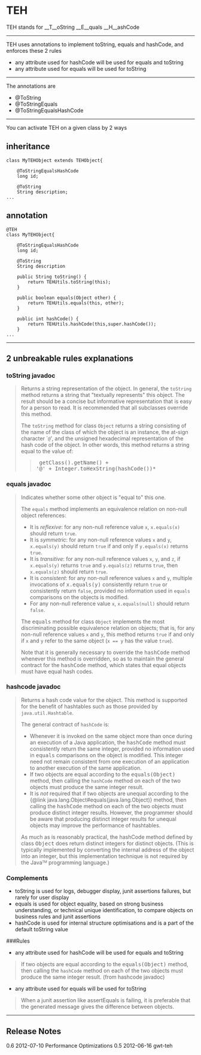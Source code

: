 # TEH
TEH stands for __T__oString __E__quals __H__ashCode

- - -
TEH uses annotations to implement toString, equals and hashCode, and enforces these 2 rules

 *	any attribute used for hashCode will be used for equals and toString
 *	any attribute used for equals will be used for toString

- - -
The annotations are 

 *	@ToString
 *	@ToStringEquals
 *	@ToStringEqualsHashCode

- - -
You can activate TEH on a given class by 2 ways
## inheritance
	class MyTEHObject extends TEHObject{
		
		@ToStringEqualsHashCode
		long id;

		@ToString
		String description;	
	...

## annotation
	@TEH
	class MyTEHObject{
		
		@ToStringEqualsHashCode
		long id;

		@ToString
		String description
	
		public String toString() {
			return TEHUtils.toString(this);
		}
	
		public boolean equals(Object other) {
			return TEHUtils.equals(this, other);
		}
	
		public int hashCode() {
			return TEHUtils.hashCode(this,super.hashCode());
		}
	...

- - -
## 2 unbreakable rules explanations

### toString javadoc
>Returns a string representation of the object. In general, the <code>toString</code> method returns a string that "textually represents" this object. The result should be a concise but informative representation that is easy for a person to read. It is recommended that all subclasses override this method. <p> The <code>toString</code> method for class <code>Object</code> returns a string consisting of the name of the class of which the object is an instance, the at-sign character `<code>@</code>', and the unsigned hexadecimal representation of the hash code of the object. In other words, this method returns a string equal to the value of: <blockquote> <pre> getClass().getName() + '@' + Integer.toHexString(hashCode())* </pre></blockquote>

### equals javadoc
>Indicates whether some other object is "equal to" this one. <p> The <code>equals</code> method implements an equivalence relation on non-null object references: <ul> <li>It is <i>reflexive</i>: for any non-null reference value <code>x</code>, <code>x.equals(x)</code> should return <code>true</code>. <li>It is <i>symmetric</i>: for any non-null reference values <code>x</code> and <code>y</code>, <code>x.equals(y)</code> should return <code>true</code> if and only if <code>y.equals(x)</code> returns <code>true</code>. <li>It is <i>transitive</i>: for any non-null reference values <code>x</code>, <code>y</code>, and <code>z</code>, if <code>x.equals(y)</code> returns <code>true</code> and <code>y.equals(z)</code> returns <code>true</code>, then <code>x.equals(z)</code> should return <code>true</code>. <li>It is <i>consistent</i>: for any non-null reference values <code>x</code> and <code>y</code>, multiple invocations of <tt>x.equals(y)</tt> consistently return <code>true</code> or consistently return <code>false</code>, provided no information used in <code>equals</code> comparisons on the objects is modified. <li>For any non-null reference value <code>x</code>, <code>x.equals(null)</code> should return <code>false</code>. </ul> <p> The <tt>equals</tt> method for class <code>Object</code> implements the most discriminating possible equivalence relation on objects; that is, for any non-null reference values <code>x</code> and <code>y</code>, this method returns <code>true</code> if and only if <code>x</code> and <code>y</code> refer to the same object (<code>x == y</code> has the value <code>true</code>). <p> Note that it is generally necessary to override the <tt>hashCode</tt> method whenever this method is overridden, so as to maintain the general contract for the <tt>hashCode</tt> method, which states that equal objects must have equal hash codes. 

### hashcode javadoc
> Returns a hash code value for the object. This method is supported for the benefit of hashtables such as those provided by <code>java.util.Hashtable</code>. <p> The general contract of <code>hashCode</code> is: <ul> <li>Whenever it is invoked on the same object more than once during an execution of a Java application, the <tt>hashCode</tt> method must consistently return the same integer, provided no information used in <tt>equals</tt> comparisons on the object is modified. This integer need not remain consistent from one execution of an application to another execution of the same application. <li>If two objects are equal according to the <tt>equals(Object)</tt> method, then calling the <code>hashCode</code> method on each of the two objects must produce the same integer result. <li>It is <em>not</em> required that if two objects are unequal according to the {@link java.lang.Object#equals(java.lang.Object)} method, then calling the <tt>hashCode</tt> method on each of the two objects must produce distinct integer results.  However, the programmer should be aware that producing distinct integer results for unequal objects may improve the performance of hashtables.</ul><p> As much as is reasonably practical, the hashCode method defined by class <tt>Object</tt> does return distinct integers for distinct objects. (This is typically implemented by converting the internal address of the object into an integer, but this implementation technique is not required by the Java<font size="-2"><sup>TM</sup></font> programming language.)


### Complements
 * toString is used for logs, debugger display, junit assertions failures, but rarely for user display
 * equals is used for object equality, based on strong business understanding, or technical unique identification, to compare objects on business rules and junit assertions
 * hashCode is used for internal structure optimisations and is a part of the default toString value

###Rules
 *  any attribute used for hashCode will be used for equals and toString
 > If two objects are equal according to the <tt>equals(Object)</tt> method, then calling the <code>hashCode</code> method on each of the two objects must produce the same integer result. (from hashcode javadoc)

 *	any attribute used for equals will be used for toString

> When a junit assertion like assertEquals is failing, it is preferable that the generated message gives the difference between objects.
- - -
## Release Notes
0.6 2012-07-10 Performance Optimizations
0.5 2012-06-16 gwt-teh